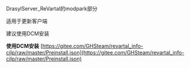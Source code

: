DrasylServer_ReVartal的modpark部分

适用于更新客户端 

建议使用DCM安装 

 **使用DCM安装** 
[https://gitee.com/GHSteam/revartal_info-cilp/raw/master/Preinstall.json](https://gitee.com/GHSteam/revartal_info-cilp/raw/master/Preinstall.json)